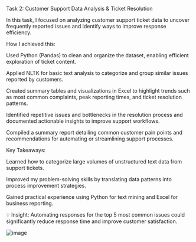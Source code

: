  Task 2: Customer Support Data Analysis & Ticket Resolution

In this task, I focused on analyzing customer support ticket data to uncover frequently reported issues and identify ways to improve response efficiency.

How I achieved this:

Used Python (Pandas) to clean and organize the dataset, enabling efficient exploration of ticket content.

Applied NLTK for basic text analysis to categorize and group similar issues reported by customers.

Created summary tables and visualizations in Excel to highlight trends such as most common complaints, peak reporting times, and ticket resolution patterns.

Identified repetitive issues and bottlenecks in the resolution process and documented actionable insights to improve support workflows.

Compiled a summary report detailing common customer pain points and recommendations for automating or streamlining support processes.

Key Takeaways:

Learned how to categorize large volumes of unstructured text data from support tickets.

Improved my problem-solving skills by translating data patterns into process improvement strategies.

Gained practical experience using Python for text mining and Excel for business reporting.

💡 Insight: Automating responses for the top 5 most common issues could significantly reduce response time and improve customer satisfaction.

![image](https://github.com/user-attachments/assets/adfd2218-7bcb-4758-bc1c-181266038a99)
